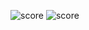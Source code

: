 ![score](https://github.com/hongrinyang/Leetcode/assets/163810145/57d3498a-8d6b-4a48-9067-76f3824e15fe)
![score](https://github.com/hongrinyang/Leetcode/assets/163810145/57d3498a-8d6b-4a48-9067-76f3824e15fe)
